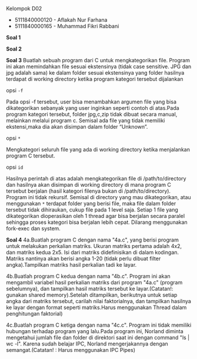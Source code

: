 Kelompok D02
- 5111840000120	-	Aflakah Nur Farhana
- 5111840000165	-	Muhammad Fikri Rabbani


**Soal 1**


**Soal 2**


**Soal 3**
Buatlah sebuah program dari C untuk mengkategorikan file. Program ini akan memindahkan file sesuai ekstensinya (tidak case sensitive. JPG dan jpg adalah sama) ke dalam folder sesuai ekstensinya yang folder hasilnya terdapat di working directory ketika program kategori tersebut dijalankan

opsi `-f`

Pada opsi -f tersebut, user bisa menambahkan argumen file yang bisa dikategorikan sebanyak yang user inginkan seperti contoh di atas.Pada program kategori tersebut, folder jpg,c,zip tidak dibuat secara manual, melainkan melalui program c. Semisal ada file yang tidak memiliki ekstensi,maka dia akan disimpan dalam folder “Unknown”.

opsi `*`

Mengkategori seluruh file yang ada di working directory ketika menjalankan program C tersebut.

opsi `id`

Hasilnya perintah di atas adalah mengkategorikan file di /path/to/directory dan hasilnya akan disimpan di working directory di mana program C tersebut berjalan (hasil kategori filenya bukan di /path/to/directory).
Program ini tidak rekursif. Semisal di directory yang mau dikategorikan, atau menggunakan `*` terdapat folder yang berisi file, maka file dalam folder tersebut tidak dihiraukan, cukup file pada 1 level saja.
Setiap 1 file yang dikategorikan dioperasikan oleh 1 thread agar bisa berjalan secara paralel sehingga proses kategori bisa berjalan lebih cepat. Dilarang menggunakan fork-exec dan system.

**Soal 4**
4a.Buatlah program C dengan nama "4a.c", yang berisi program untuk melakukan perkalian matriks. Ukuran matriks pertama adalah 4x2, dan matriks kedua 2x5. Isi dari matriks didefinisikan di dalam kodingan. Matriks nantinya akan berisi angka 1-20 (tidak perlu dibuat filter angka).Tampilkan matriks hasil perkalian tadi ke layar.

4b.Buatlah program C kedua dengan nama "4b.c". Program ini akan mengambil variabel hasil perkalian matriks dari program "4a.c" (program sebelumnya), dan tampilkan hasil matriks tersebut ke layar.(Catatan!: gunakan shared memory).Setelah ditampilkan, berikutnya untuk setiap angka dari matriks tersebut, carilah nilai faktorialnya, dan tampilkan hasilnya ke layar dengan format seperti matriks.Harus menggunakan Thread dalam penghitungan
faktorial)

4c.Buatlah program C ketiga dengan nama "4c.c". Program ini tidak memiliki hubungan terhadap program yang lalu.Pada program ini, Norland diminta mengetahui jumlah file dan folder di direktori saat ini dengan command "ls | wc -l". Karena sudah belajar IPC, Norland mengerjakannya dengan semangat.(Catatan! : Harus menggunakan IPC Pipes)
